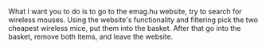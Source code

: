 What I want you to do is to go to the emag.hu website, try to search for wireless mouses. Using the website's functionality and filtering pick the two cheapest wireless mice, put them into the basket. After that go into the basket, remove both items, and leave the website.